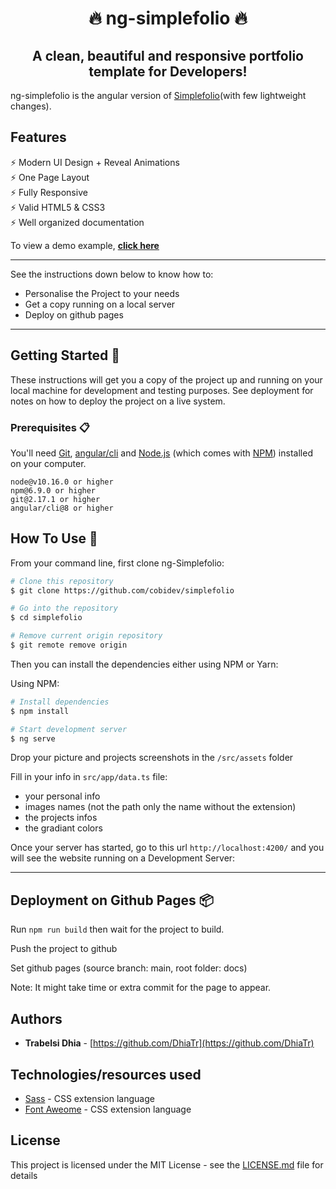 <h1 align="center">
  🔥 ng-simplefolio 🔥
</h1>

<h2 align="center">
  A clean, beautiful and responsive portfolio template for Developers!
</h2>

ng-simplefolio is the angular version of [Simplefolio](https://github.com/cobidev/simplefolio)(with few lightweight changes).
 
 ## Features
 
 ⚡️ Modern UI Design + Reveal Animations\
 ⚡️ One Page Layout\
 ⚡️ Fully Responsive\
 ⚡️ Valid HTML5 & CSS3\
 ⚡️ Well organized documentation
 
 To view a demo example, **[click here](https://dhiatr.github.io/ng-simplefolio/)**
 
---

See the instructions down below to know how to: 
* Personalise the Project to your needs
* Get a copy running on a local server
* Deploy on github pages

---

## Getting Started 🚀

These instructions will get you a copy of the project up and running on your local machine for development and testing purposes. See deployment for notes on how to deploy the project on a live system.

### Prerequisites 📋

You'll need [Git](https://git-scm.com), [angular/cli](https://angular.io/guide/setup-local) and [Node.js](https://nodejs.org/en/download/) (which comes with [NPM](http://npmjs.com)) installed on your computer.

```
node@v10.16.0 or higher
npm@6.9.0 or higher
git@2.17.1 or higher
angular/cli@8 or higher
```

## How To Use 🔧

From your command line, first clone ng-Simplefolio:

```bash
# Clone this repository
$ git clone https://github.com/cobidev/simplefolio

# Go into the repository
$ cd simplefolio

# Remove current origin repository
$ git remote remove origin
```

Then you can install the dependencies either using NPM or Yarn:

Using NPM:

```bash
# Install dependencies
$ npm install

# Start development server
$ ng serve
```

Drop your picture and projects screenshots in the `/src/assets` folder

Fill in your info in `src/app/data.ts` file:
  * your personal info
  * images names (not the path only the name without the extension)
  * the projects infos
  * the gradiant colors

Once your server has started, go to this url `http://localhost:4200/` and you will see the website running on a Development Server:

---


## Deployment on Github Pages 📦

Run `npm run build` then wait for the project to build.

Push the project to github

Set github pages (source branch: main, root folder: docs)

Note: It might take time or extra commit for the page to appear.

## Authors

- **Trabelsi Dhia** - [https://github.com/DhiaTr](https://github.com/DhiaTr)

## Technologies/resources used

- [Sass](https://sass-lang.com/documentation) - CSS extension language
- [Font Aweome](https://sass-lang.com/documentation) - CSS extension language


## License

This project is licensed under the MIT License - see the [LICENSE.md](LICENSE.md) file for details
